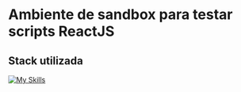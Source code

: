 # Ambiente de sandbox para testar scripts ReactJS

## Stack utilizada

[![My Skills](https://skillicons.dev/icons?i=webstorm,html,css,js,react,redux,webpack,jest,npm,vite,express,nodejs&theme=dark)](https://skillicons.dev)


